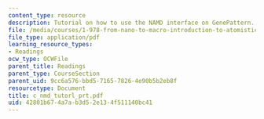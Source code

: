 ```yaml
---
content_type: resource
description: Tutorial on how to use the NAMD interface on GenePattern.
file: /media/courses/1-978-from-nano-to-macro-introduction-to-atomistic-modeling-techniques-january-iap-2007/42801b674a7ab3d52e134f511140bc41_c_nmd_tutorl_prt.pdf
file_type: application/pdf
learning_resource_types:
- Readings
ocw_type: OCWFile
parent_title: Readings
parent_type: CourseSection
parent_uid: 9cc6a576-bbd5-7165-7826-4e90b5b2eb8f
resourcetype: Document
title: c_nmd_tutorl_prt.pdf
uid: 42801b67-4a7a-b3d5-2e13-4f511140bc41
---
```

